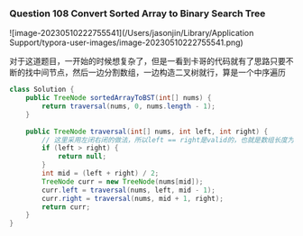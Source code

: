 ### Question 108 Convert Sorted Array to Binary Search Tree

![image-20230510222755541](/Users/jasonjin/Library/Application Support/typora-user-images/image-20230510222755541.png)

对于这道题目，一开始的时候想复杂了，但是一看到卡哥的代码就有了思路只要不断的找中间节点，然后一边分割数组，一边构造二叉树就行，算是一个中序遍历



~~~java
class Solution {
    public TreeNode sortedArrayToBST(int[] nums) {
        return traversal(nums, 0, nums.length - 1);
    }
    
    public TreeNode traversal(int[] nums, int left, int right) {
        // 这里采用左闭右闭的做法，所以left == right是valid的，也就是数组长度为1的情况，只有超过才是invalid
        if (left > right) {
            return null;
        }
        int mid = (left + right) / 2;
        TreeNode curr = new TreeNode(nums[mid]);
        curr.left = traversal(nums, left, mid - 1);
        curr.right = traversal(nums, mid + 1, right);
        return curr;
    }
}
~~~

